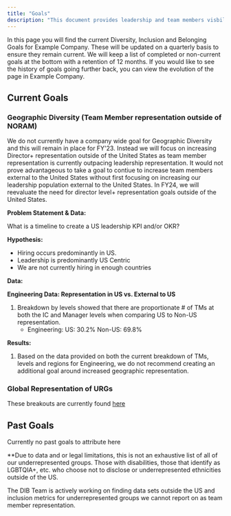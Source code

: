 ```yaml
---
title: "Goals"
description: "This document provides leadership and team members visbility on the Diversity, Inclusion & Belonging Goals"
---
```


In this page you will find the current Diversity, Inclusion and Belonging Goals for Example Company. These will be updated on a quarterly basis to ensure they remain current. We will keep a list of completed or non-current goals at the bottom with a retention of 12 months. If you would like to see the history of goals going further back, you can view the evolution of the page in Example Company.

## Current Goals

### Geographic Diversity (Team Member representation outside of NORAM)

We do not currently have a company wide goal for Geographic Diversity and this will remain in place for FY'23. Instead we will focus on increasing Director+ representation outside of the United States as team member representation is currently outpacing leadership representation. It would not prove advantageous to take a goal to contiue to increase team members external to the United States without first focusing on increasing our leadership population external to the United States. In FY24, we will reevaluate the need for director level+ representation goals outside of the United States.

**Problem Statement & Data:**

What is a timeline to create a US leadership KPI and/or OKR?

**Hypothesis:**

- Hiring occurs predominantly in US.
- Leadership is predominantly US Centric
- We are not currently hiring in enough countries

**Data:**

**Engineering Data: Representation in US vs. External to US**

1. Breakdown by levels showed that there are proportionate # of TMs at both the IC and Manager levels when comparing US to Non-US representation.
    - Engineering: US: 30.2% Non-US: 69.8%

**Results:**

1. Based on the data provided on both the current breakdown of TMs, levels and regions for Engineering, we do not recommend creating an additional goal around increased geographic representation.

### Global Representation of URGs

These breakouts are currently found [here](/handbook/company/culture/inclusion/identity-data/)

## Past Goals

Currently no past goals to attribute here

**Due to data and or legal limitations, this is not an exhaustive list of all of our underrepresented groups. Those with disabilities, those that identify as LGBTQIA+, etc. who choose not to disclose or underrepresented ethnicities outside of the US.

The DIB Team is actively working on finding data sets outside the US and inclusion metrics for underrepresented groups we cannot report on as team member representation.
